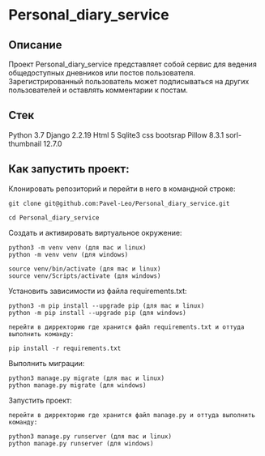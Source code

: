 # Personal_diary_service

## Описание
Проект Personal_diary_service представляет собой сервис для ведения общедоступных дневников или постов пользователя. Зарегистрированный пользователь может подписываться на других пользователей и
оставлять комментарии к постам.

## Стек
Python 3.7 
Django 2.2.19
Html 5
Sqlite3
css
bootsrap
Pillow 8.3.1 
sorl-thumbnail 12.7.0

## Как запустить проект:

Клонировать репозиторий и перейти в него в командной строке:

```
git clone git@github.com:Pavel-Leo/Personal_diary_service.git
```

```
cd Personal_diary_service
```

Cоздать и активировать виртуальное окружение:

```
python3 -m venv venv (для mac и linux)
python -m venv venv (для windows)
```

```
source venv/bin/activate (для mac и linux)
source venv/Scripts/activate (для windows)
```

Установить зависимости из файла requirements.txt:

```
python3 -m pip install --upgrade pip (для mac и linux)
python -m pip install --upgrade pip (для windows)
```

```
перейти в дирректорию где хранится файл requirements.txt и оттуда выполнить команду:

pip install -r requirements.txt
```

Выполнить миграции:

```
python3 manage.py migrate (для mac и linux)
python manage.py migrate (для windows)
```

Запустить проект:

```
перейти в дирректорию где хранится файл manage.py и оттуда выполнить команду:

python3 manage.py runserver (для mac и linux)
python manage.py runserver (для windows)
```

